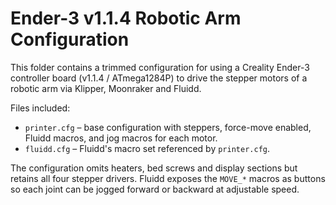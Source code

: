 # Ender-3 v1.1.4 Robotic Arm Configuration

This folder contains a trimmed configuration for using a Creality Ender-3
controller board (v1.1.4 / ATmega1284P) to drive the stepper motors of a
robotic arm via Klipper, Moonraker and Fluidd.

Files included:

- `printer.cfg` – base configuration with steppers, force-move enabled,
  Fluidd macros, and jog macros for each motor.
- `fluidd.cfg` – Fluidd's macro set referenced by `printer.cfg`.

The configuration omits heaters, bed screws and display sections but retains
all four stepper drivers. Fluidd exposes the `MOVE_*` macros as buttons so
each joint can be jogged forward or backward at adjustable speed.
